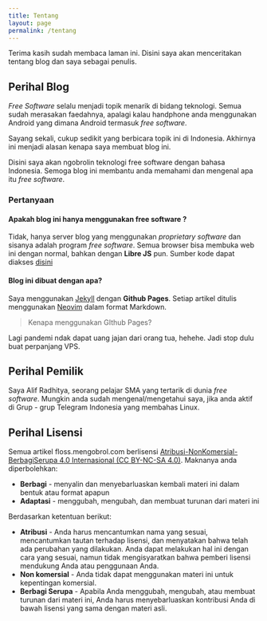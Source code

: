 ```yaml
---
title: Tentang
layout: page
permalink: /tentang
---
```

Terima kasih sudah membaca laman ini. Disini saya akan menceritakan tentang blog dan saya sebagai penulis.

## Perihal Blog
*Free Software* selalu menjadi topik menarik di bidang teknologi. Semua sudah merasakan faedahnya, apalagi kalau handphone anda menggunakan Android yang dimana Android termasuk *free software*.

Sayang sekali, cukup sedikit yang berbicara topik ini di Indonesia. Akhirnya ini menjadi alasan kenapa saya membuat blog ini.

Disini saya akan ngobrolin teknologi free software dengan bahasa Indonesia. Semoga blog ini membantu anda memahami dan mengenal apa itu *free software*.

### Pertanyaan
#### Apakah blog ini hanya menggunakan free software ?
Tidak, hanya server blog yang menggunakan *proprietary software* dan sisanya adalah program *free software*. Semua browser bisa membuka web ini dengan normal, bahkan dengan **Libre JS** pun. Sumber kode dapat diakses [disini]()

#### Blog ini dibuat dengan apa?
Saya menggunakan [Jekyll](http://jekyllrb.com/) dengan **Github Pages**. Setiap artikel ditulis menggunakan [Neovim](https://neovim.io) dalam format Markdown.
> Kenapa menggunakan GIthub Pages?

Lagi pandemi ndak dapat uang jajan dari orang tua, hehehe. Jadi stop dulu buat perpanjang VPS.

## Perihal Pemilik
Saya Alif Radhitya, seorang pelajar SMA yang tertarik di dunia *free software*. Mungkin anda sudah mengenal/mengetahui saya, jika anda aktif di Grup - grup Telegram Indonesia yang membahas Linux.

## Perihal Lisensi
Semua artikel floss.mengobrol.com berlisensi [Atribusi-NonKomersial-BerbagiSerupa 4.0 Internasional (CC BY-NC-SA 4.0)](https://creativecommons.org/licenses/by-nc-sa/4.0/deed.id). Maknanya anda diperbolehkan:
- **Berbagi** - menyalin dan menyebarluaskan kembali materi ini dalam bentuk atau format apapun
- **Adaptasi** - menggubah, mengubah, dan membuat turunan dari materi ini

Berdasarkan ketentuan berikut: 
- **Atribusi** - Anda harus mencantumkan nama yang sesuai, mencantumkan tautan terhadap lisensi, dan menyatakan bahwa telah ada perubahan yang dilakukan. Anda dapat melakukan hal ini dengan cara yang sesuai, namun tidak mengisyaratkan bahwa pemberi lisensi mendukung Anda atau penggunaan Anda.
- **Non komersial** - Anda tidak dapat menggunakan materi ini untuk kepentingan komersial.
- **Berbagi Serupa** - Apabila Anda menggubah, mengubah, atau membuat turunan dari materi ini, Anda harus menyebarluaskan kontribusi Anda di bawah lisensi yang sama dengan materi asli.
